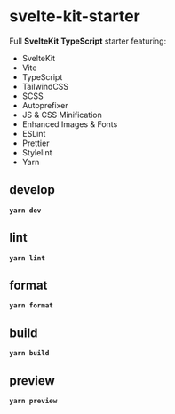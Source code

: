 # svelte-kit-starter

Full **SvelteKit** **TypeScript** starter featuring:

- SvelteKit
- Vite
- TypeScript
- TailwindCSS
- SCSS
- Autoprefixer
- JS & CSS Minification
- Enhanced Images & Fonts
- ESLint
- Prettier
- Stylelint
- Yarn

## develop

**`yarn dev`**

## lint

**`yarn lint`**

## format

**`yarn format`**

## build

**`yarn build`**

## preview

**`yarn preview`**
